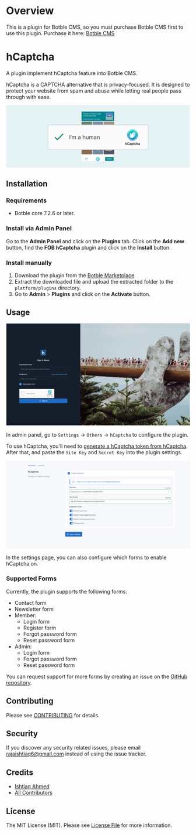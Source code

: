 # Overview
This is a plugin for Botble CMS, so you must purchase Botble CMS first to use this plugin. Purchase it here: [Botble CMS](https://codecanyon.net/item/botble-cms-php-platform-based-on-laravel-framework/16928182)

# hCaptcha

A plugin implement hCaptcha feature into Botble CMS.

hCaptcha is a CAPTCHA alternative that is privacy-focused. It is designed to protect your website from spam and abuse while letting real people pass through with ease.

![hCaptcha](./screenshot.png)

## Installation

### Requirements

* Botble core 7.2.6 or later.

### Install via Admin Panel

Go to the **Admin Panel** and click on the **Plugins** tab. Click on the **Add new** button, find the **FOB hCaptcha** plugin and click on the **Install** button.

### Install manually

1. Download the plugin from
   the [Botble Marketplace](https://marketplace.botble.com/products/rajaishtiaq6/hcaptcha).
2. Extract the downloaded file and upload the extracted folder to the `platform/plugins` directory.
3. Go to **Admin** > **Plugins** and click on the **Activate** button.

## Usage

![Demo](./art/demo.png)

In admin panel, go to `Settings` -> `Others` -> `hCaptcha` to configure the plugin.

To use hCaptcha, you'll need to [generate a hCaptcha token from hCaptcha](https://hCaptcha.com/?r=fe654a351e16). After that, and paste the `Site Key` and `Secret Key` into the plugin settings.

![Settings](./art/settings.png)

In the settings page, you can also configure which forms to enable hCaptcha on.

### Supported Forms

Currently, the plugin supports the following forms:

- Contact form
- Newsletter form
- Member:
  - Login form
  - Register form
  - Forgot password form
  - Reset password form
- Admin:
  - Login form
  - Forgot password form
  - Reset password form

You can request support for more forms by creating an issue on the [GitHub repository](../../issues).

## Contributing

Please see [CONTRIBUTING](CONTRIBUTING.md) for details.

## Security

If you discover any security related issues, please email rajaishtiaq6@gmail.com instead of using the issue tracker.

## Credits

* [Ishtiaq Ahmed](https://github.com/rajaishtiaq6)
* [All Contributors](./contributors)

## License

The MIT License (MIT). Please see [License File](LICENSE) for more information.
